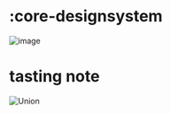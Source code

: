 # :core-designsystem
![image](https://github.com/HMOAA/HMOA_ANDROID/assets/67788699/94d51d67-b282-4004-ad11-fe6b4efe138d)
# tasting note
![Union](https://github.com/HMOAA/HMOA_ANDROID/assets/67788699/b803b2ac-fb9e-4462-91f4-b8ce524c2d58)
